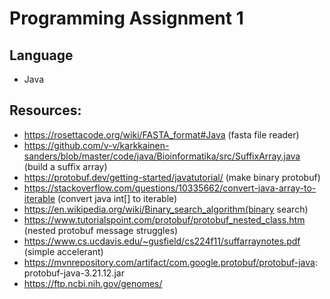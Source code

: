 # Programming Assignment 1

## Language
- Java

## Resources:
- https://rosettacode.org/wiki/FASTA_format#Java (fasta file reader)
- https://github.com/v-v/karkkainen-sanders/blob/master/code/java/Bioinformatika/src/SuffixArray.java (build a suffix array)
- https://protobuf.dev/getting-started/javatutorial/ (make binary protobuf)
- https://stackoverflow.com/questions/10335662/convert-java-array-to-iterable (convert java int[] to iterable)
- https://en.wikipedia.org/wiki/Binary_search_algorithm(binary search)
- https://www.tutorialspoint.com/protobuf/protobuf_nested_class.htm (nested protobuf message struggles)
- https://www.cs.ucdavis.edu/~gusfield/cs224f11/suffarraynotes.pdf (simple accelerant)
- https://mvnrepository.com/artifact/com.google.protobuf/protobuf-java: protobuf-java-3.21.12.jar 
- https://ftp.ncbi.nih.gov/genomes/ 